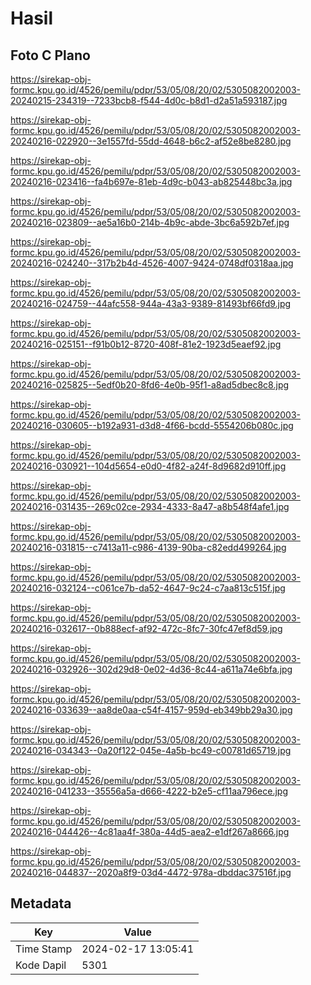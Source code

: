 # Hasil

## Foto C Plano

https://sirekap-obj-formc.kpu.go.id/4526/pemilu/pdpr/53/05/08/20/02/5305082002003-20240215-234319--7233bcb8-f544-4d0c-b8d1-d2a51a593187.jpg

https://sirekap-obj-formc.kpu.go.id/4526/pemilu/pdpr/53/05/08/20/02/5305082002003-20240216-022920--3e1557fd-55dd-4648-b6c2-af52e8be8280.jpg

https://sirekap-obj-formc.kpu.go.id/4526/pemilu/pdpr/53/05/08/20/02/5305082002003-20240216-023416--fa4b697e-81eb-4d9c-b043-ab825448bc3a.jpg

https://sirekap-obj-formc.kpu.go.id/4526/pemilu/pdpr/53/05/08/20/02/5305082002003-20240216-023809--ae5a16b0-214b-4b9c-abde-3bc6a592b7ef.jpg

https://sirekap-obj-formc.kpu.go.id/4526/pemilu/pdpr/53/05/08/20/02/5305082002003-20240216-024240--317b2b4d-4526-4007-9424-0748df0318aa.jpg

https://sirekap-obj-formc.kpu.go.id/4526/pemilu/pdpr/53/05/08/20/02/5305082002003-20240216-024759--44afc558-944a-43a3-9389-81493bf66fd9.jpg

https://sirekap-obj-formc.kpu.go.id/4526/pemilu/pdpr/53/05/08/20/02/5305082002003-20240216-025151--f91b0b12-8720-408f-81e2-1923d5eaef92.jpg

https://sirekap-obj-formc.kpu.go.id/4526/pemilu/pdpr/53/05/08/20/02/5305082002003-20240216-025825--5edf0b20-8fd6-4e0b-95f1-a8ad5dbec8c8.jpg

https://sirekap-obj-formc.kpu.go.id/4526/pemilu/pdpr/53/05/08/20/02/5305082002003-20240216-030605--b192a931-d3d8-4f66-bcdd-5554206b080c.jpg

https://sirekap-obj-formc.kpu.go.id/4526/pemilu/pdpr/53/05/08/20/02/5305082002003-20240216-030921--104d5654-e0d0-4f82-a24f-8d9682d910ff.jpg

https://sirekap-obj-formc.kpu.go.id/4526/pemilu/pdpr/53/05/08/20/02/5305082002003-20240216-031435--269c02ce-2934-4333-8a47-a8b548f4afe1.jpg

https://sirekap-obj-formc.kpu.go.id/4526/pemilu/pdpr/53/05/08/20/02/5305082002003-20240216-031815--c7413a11-c986-4139-90ba-c82edd499264.jpg

https://sirekap-obj-formc.kpu.go.id/4526/pemilu/pdpr/53/05/08/20/02/5305082002003-20240216-032124--c061ce7b-da52-4647-9c24-c7aa813c515f.jpg

https://sirekap-obj-formc.kpu.go.id/4526/pemilu/pdpr/53/05/08/20/02/5305082002003-20240216-032617--0b888ecf-af92-472c-8fc7-30fc47ef8d59.jpg

https://sirekap-obj-formc.kpu.go.id/4526/pemilu/pdpr/53/05/08/20/02/5305082002003-20240216-032926--302d29d8-0e02-4d36-8c44-a611a74e6bfa.jpg

https://sirekap-obj-formc.kpu.go.id/4526/pemilu/pdpr/53/05/08/20/02/5305082002003-20240216-033639--aa8de0aa-c54f-4157-959d-eb349bb29a30.jpg

https://sirekap-obj-formc.kpu.go.id/4526/pemilu/pdpr/53/05/08/20/02/5305082002003-20240216-034343--0a20f122-045e-4a5b-bc49-c00781d65719.jpg

https://sirekap-obj-formc.kpu.go.id/4526/pemilu/pdpr/53/05/08/20/02/5305082002003-20240216-041233--35556a5a-d666-4222-b2e5-cf11aa796ece.jpg

https://sirekap-obj-formc.kpu.go.id/4526/pemilu/pdpr/53/05/08/20/02/5305082002003-20240216-044426--4c81aa4f-380a-44d5-aea2-e1df267a8666.jpg

https://sirekap-obj-formc.kpu.go.id/4526/pemilu/pdpr/53/05/08/20/02/5305082002003-20240216-044837--2020a8f9-03d4-4472-978a-dbddac37516f.jpg


## Metadata

| Key        | Value               |
| ---------- | ------------------- |
| Time Stamp | 2024-02-17 13:05:41 |
| Kode Dapil | 5301                |



